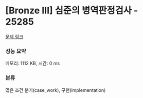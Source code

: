 # [Bronze III] 심준의 병역판정검사 - 25285 

[문제 링크](https://www.acmicpc.net/problem/25285) 

### 성능 요약

메모리: 1112 KB, 시간: 0 ms

### 분류

많은 조건 분기(case_work), 구현(implementation)

